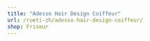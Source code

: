 ```yaml
---
title: "Adesso Hair Design Coiffeur"
url: /rueti-zh/adesso-hair-design-coiffeur/
shop: Friseur
---
```

